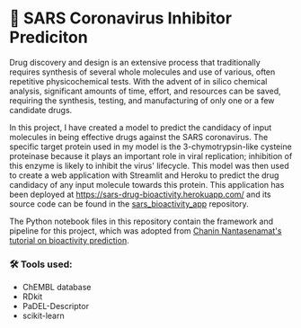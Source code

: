 # :pill: SARS Coronavirus Inhibitor Prediciton

Drug discovery and design is an extensive process that traditionally requires synthesis of several whole molecules and use of various, often repetitive physicochemical tests. With the advent of in silico chemical analysis, significant amounts of time, effort, and resources can be saved, requiring the synthesis, testing, and manufacturing of only one or a few candidate drugs.

In this project, I have created a model to predict the candidacy of input molecules in being effective drugs against the SARS coronavirus. The specific target protein used in my model is the 3-chymotrypsin-like cysteine proteinase because it plays an important role in viral replication; inhibition of this enzyme is likely to inhibit the virus' lifecycle. This model was then used to create a web application with Streamlit and Heroku to predict the drug candidacy of any input molecule towards this protein. This application has been deployed at https://sars-drug-bioactivity.herokuapp.com/ and its source code can be found in the [sars_bioactivity_app](https://github.com/hamiq/sars_bioactivity_app) repository.

The Python notebook files in this repository contain the framework and pipeline for this project, which was adopted from [Chanin Nantasenamat's tutorial on bioactivity prediction](https://github.com/dataprofessor/code/tree/master/python).

### 🛠️ Tools used:
- ChEMBL database
- RDkit
- PaDEL-Descriptor
- scikit-learn
